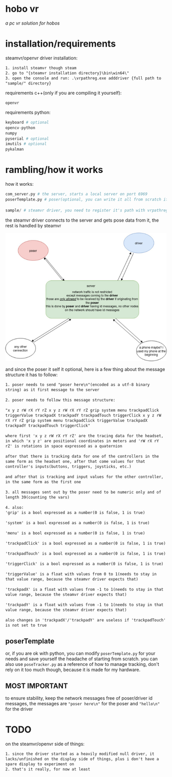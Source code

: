 # hobo vr

*a pc vr solution for hobos*

# installation/requirements

steamvr/openvr driver installation:
```
1. install steamvr though steam
2. go to "{steamvr installation directory}\bin\win64\"
3. open the console and run: .\vrpathreg.exe adddriver {full path to "sample/" directory}
```

requirements c++(only if you are compiling it yourself):
```
openvr
```

requirements python:
```python
keyboard # optional
opencv-python
numpy
pyserial # optional
imutils # optional
pykalman
```

# rambling/how it works

how it works:
```python
com_server.py # the server, starts a local server on port 6969
poserTemplate.py # poser(optional, you can write it all from scratch if you want to), sends pose data through the server, can be also used for tracking, refer to poseTracker.py for more examples

sample/ # steamvr driver, you need to register it's path with vrpathreg.exe
```

the steamvr driver connects to the server and gets pose data from it, the rest is handled by steamvr

![network_diagram](/images/network_diagram.jpg)

and since the poser it self it optional, here is a few thing about the message structure it has to follow:
```
1. poser needs to send "poser here\n"(encoded as a utf-8 binary string) as it first message to the server

2. poser needs to follow this message structure:

"x y z rW rX rY rZ x y z rW rX rY rZ grip system menu trackpadClick triggerValue trackpadX trackpadY trackpadTouch triggerClick x y z rW rX rY rZ grip system menu trackpadClick triggerValue trackpadX trackpadY trackpadTouch triggerClick"

where first 'x y z rW rX rY rZ' are the tracing data for the headset, in which 'x y z' are positional coordinates in meters and 'rW rX rY rZ' is rotations in space expressed as a quaternion

after that there is tracking data for one of the controllers in the same form as the headset one, after that come values for that controller's inputs(buttons, triggers, joysticks, etc.)

and after that is tracking and input values for the other controller, in the same form as the first one

3. all messages sent out by the poser need to be numeric only and of length 39(counting the vars)

4. also:
'grip' is a bool expressed as a number(0 is false, 1 is true)

'system' is a bool expressed as a number(0 is false, 1 is true)

'menu' is a bool expressed as a number(0 is false, 1 is true)

'trackpadClick' is a bool expressed as a number(0 is false, 1 is true)

'trackpadTouch' is a bool expressed as a number(0 is false, 1 is true)

'triggerClick' is a bool expressed as a number(0 is false, 1 is true)

'triggerValue' is a float with values from 0 to 1(needs to stay in that value range, because the steamvr driver expects that)

'trackpadX' is a float with values from -1 to 1(needs to stay in that value range, because the steamvr driver expects that)

'trackpadY' is a float with values from -1 to 1(needs to stay in that value range, because the steamvr driver expects that)

also changes in 'trackpadX'/'trackpadY' are useless if 'trackpadTouch' is not set to true
```
## poserTemplate

or, if you are ok with python, you can modify `poserTemplate.py` for your needs and save yourself the headache of starting from scratch. you can also use `poseTracker.py` as a reference of how to manage tracking, don't rely on it too much though, because it is made for my hardware.


## MOST IMPORTANT
to ensure stability, keep the network messages free of poser/driver id messages, the messages are `"poser here\n"` for the poser and `"hello\n"` for the driver

# TODO

on the steamvr/openvr side of things:
```
1. since the driver started as a heavily modified null driver, it lacks/unfinished on the display side of things, plus i don't have a spare display to experiment on
2. that's it really, for now at least
```
